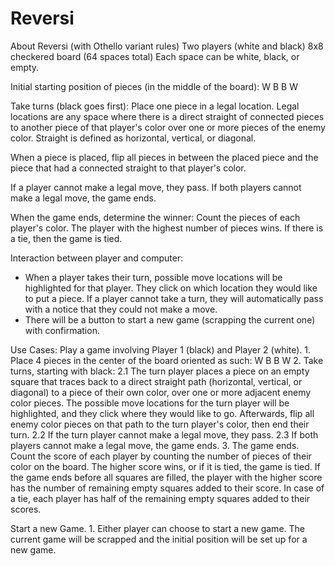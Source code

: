# Reversi

About Reversi (with Othello variant rules)
Two players (white and black)
8x8 checkered board (64 spaces total)
Each space can be white, black, or empty.

Initial starting position of pieces (in the middle of the board):
  W B
  B W

Take turns (black goes first):
  Place one piece in a legal location.
    Legal locations are any space where there is a direct straight of connected
    pieces to another piece of that player's color over one or more pieces of
    the enemy color.
    Straight is defined as horizontal, vertical, or diagonal.

  When a piece is placed, flip all pieces in between the placed piece and the
  piece that had a connected straight to that player's color.

  If a player cannot make a legal move, they pass.  If both players cannot make
  a legal move, the game ends.

When the game ends, determine the winner:
  Count the pieces of each player's color.  The player with the highest number
  of pieces wins.  If there is a tie, then the game is tied.

Interaction between player and computer:
  - When a player takes their turn, possible move locations will be highlighted
  for that player.  They click on which location they would like to put a
  piece.  If a player cannot take a turn, they will automatically pass with a
  notice that they could not make a move.
  - There will be a button to start a new game (scrapping the current one) with
  confirmation.

Use Cases:
  Play a game involving Player 1 (black) and Player 2 (white).
    1. Place 4 pieces in the center of the board oriented as such:
      W B
      B W
    2. Take turns, starting with black:
      2.1 The turn player places a piece on an empty square that traces back
      to a direct straight path (horizontal, vertical, or diagonal) to a piece
      of their own color, over one or more adjacent enemy color pieces.  The
      possible move locations for the turn player will be highlighted, and they
      click where they would like to go.  Afterwards, flip all enemy color
      pieces on that path to the turn player's color, then end their turn.
      2.2 If the turn player cannot make a legal move, they pass.
      2.3 If both players cannot make a legal move, the game ends.
    3. The game ends.  Count the score of each player by counting the number of
    pieces of their color on the board.  The higher score wins, or if it is
    tied, the game is tied. If the game ends before all squares are filled, the
    player with the higher score has the number of remaining empty squares
    added to their score. In case of a tie, each player has half of the remaining
    empty squares added to their scores.

  Start a new Game.
    1. Either player can choose to start a new game.  The current game will
    be scrapped and the initial position will be set up for a new game.
